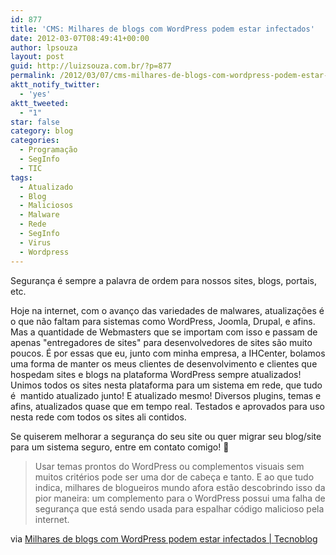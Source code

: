```yaml
---
id: 877
title: 'CMS: Milhares de blogs com WordPress podem estar infectados'
date: 2012-03-07T08:49:41+00:00
author: lpsouza
layout: post
guid: http://luizsouza.com.br/?p=877
permalink: /2012/03/07/cms-milhares-de-blogs-com-wordpress-podem-estar-infectados/
aktt_notify_twitter:
  - 'yes'
aktt_tweeted:
  - "1"
star: false
category: blog
categories:
  - Programação
  - SegInfo
  - TIC
tags:
  - Atualizado
  - Blog
  - Maliciosos
  - Malware
  - Rede
  - SegInfo
  - Virus
  - Wordpress
---
```

Segurança é sempre a palavra de ordem para nossos sites, blogs, portais, etc.

Hoje na internet, com o avanço das variedades de malwares, atualizações é o que não faltam para sistemas como WordPress, Joomla, Drupal, e afins. Mas a quantidade de Webmasters que se importam com isso e passam de apenas "entregadores de sites" para desenvolvedores de sites são muito poucos. É por essas que eu, junto com minha empresa, a IHCenter, bolamos uma forma de manter os meus clientes de desenvolvimento e clientes que hospedam sites e blogs na plataforma WordPress sempre atualizados! Unimos todos os sites nesta plataforma para um sistema em rede, que tudo é  mantido atualizado junto! E atualizado mesmo! Diversos plugins, temas e afins, atualizados quase que em tempo real. Testados e aprovados para uso nesta rede com todos os sites ali contidos.

Se quiserem melhorar a segurança do seu site ou quer migrar seu blog/site para um sistema seguro, entre em contato comigo! 🙂

> Usar temas prontos do WordPress ou complementos visuais sem muitos critérios pode ser uma dor de cabeça e tanto. E ao que tudo indica, milhares de blogueiros mundo afora estão descobrindo isso da pior maneira: um complemento para o WordPress possui uma falha de segurança que está sendo usada para espalhar código malicioso pela internet.

via [Milhares de blogs com WordPress podem estar infectados | Tecnoblog](http://tecnoblog.net/81405/wordpress-blog-infectado-timthumb/)
